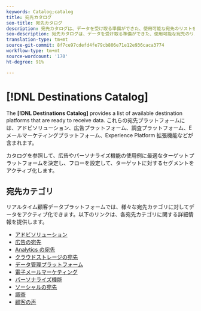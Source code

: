 ```yaml
---
keywords: Catalog;catalog
title: 宛先カタログ
seo-title: 宛先カタログ
description: 宛先カタログは、データを受け取る準備ができた、使用可能な宛先のリストを提供します。これらの宛先には、アドビソリューション、広告プラットフォーム、調査プラットフォーム、E メールマーケティングプラットフォームなどが含まれます。
seo-description: 宛先カタログは、データを受け取る準備ができた、使用可能な宛先のリストを提供します。これらの宛先には、アドビソリューション、広告プラットフォーム、調査プラットフォーム、E メールマーケティングプラットフォームなどが含まれます。
translation-type: tm+mt
source-git-commit: 8f7ce97cdefd4fe79cb806e71e12e936caca3774
workflow-type: tm+mt
source-wordcount: '170'
ht-degree: 91%

---
```



# [!DNL Destinations Catalog]

The **[!DNL Destinations Catalog]** provides a list of available destination platforms that are ready to receive data. これらの宛先プラットフォームには、アドビソリューション、広告プラットフォーム、調査プラットフォーム、E メールマーケティングプラットフォーム、Experience Platform 拡張機能などが含まれます。

カタログを参照して、広告やパーソナライズ機能の使用例に最適なターゲットプラットフォームを決定し、フローを設定して、ターゲットに対するセグメントをアクティブ化します。

## 宛先カテゴリ

リアルタイム顧客データプラットフォームでは、様々な宛先カテゴリに対してデータをアクティブ化できます。以下のリンクは、各宛先カテゴリに関する詳細情報を提供します。

* [アドビソリューション](/help/rtcdp/destinations/adobe-destinations.md)
* [広告の宛先](/help/rtcdp/destinations/advertising-destinations.md)
* [Analytics の宛先](/help/rtcdp/destinations/analytics-destinations.md)
* [クラウドストレージの宛先](/help/rtcdp/destinations/cloud-storage-destinations.md)
* [データ管理プラットフォーム](/help/rtcdp/destinations/dmp-destinations.md)
* [電子メールマーケティング](/help/rtcdp/destinations/email-marketing-destinations.md)
* [パーソナライズ機能](/help/rtcdp/destinations/personalization-destinations.md)
* [ソーシャルの宛先](/help/rtcdp/destinations/social-network-destinations.md)
* [調査](/help/rtcdp/destinations/survey-destinations.md)
* [顧客の声](/help/rtcdp/destinations/voice-of-customer-destinations.md)